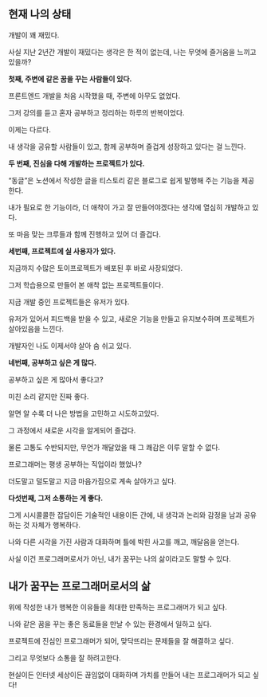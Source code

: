 ## 현재 나의 상태

개발이 꽤 재밌다.

사실 지난 2년간 개발이 재밌다는 생각은 한 적이 없는데, 나는 무엇에 즐거움을 느끼고 있을까?  

**첫째, 주변에 같은 꿈을 꾸는 사람들이 있다.**

프론트엔드 개발을 처음 시작했을 때, 주변에 아무도 없었다.

그저 강의를 듣고 혼자 공부하고 정리하는 하루의 반복이었다.

이제는 다르다.

내 생각을 공유할 사람들이 있고, 함께 공부하며 즐겁게 성장하고 있다는 걸 느낀다.

**두 번째, 진심을 다해 개발하는 프로젝트가 있다.**

“동글”은 노션에서 작성한 글을 티스토리 같은 블로그로 쉽게 발행해 주는 기능을 제공한다.

내가 필요로 한 기능이라, 더 애착이 가고 잘 만들어야겠다는 생각에 열심히 개발하고 있다.

또 마음 맞는 크루들과 함께 진행하고 있어 더 즐겁다.

**세번째, 프로젝트에 실 사용자가 있다.**

지금까지 수많은 토이프로젝트가 배포된 후 바로 사장되었다.

그저 학습용으로 만들어 본 애착 없는 프로젝트들이다.

지금 개발 중인 프로젝트들은 유저가 있다.

유저가 있어서 피드백을 받을 수 있고, 새로운 기능을 만들고 유지보수하며 프로젝트가 살아있음을 느낀다.

개발자인 나도 이제서야 살아 숨 쉬고 있다.

**네번째, 공부하고 싶은 게 많다.**

공부하고 싶은 게 많아서 좋다고?

미친 소리 같지만 진짜 좋다.

알면 알 수록 더 나은 방법을 고민하고 시도하고있다.

그 과정에서 새로운 시각을 알게되어 즐겁다.

물론 고통도 수반되지만, 무언가 깨달았을 때 그 쾌감은 이루 말할 수 없다.

프로그래머는 평생 공부하는 직업이라 했었나?

더도말고 덜도말고 지금 마음가짐으로 계속 살아가고 싶다.

**다섯번째, 그저 소통하는 게 좋다.**

그게 시시콜콜한 잡담이든 기술적인 내용이든 간에, 내 생각과 논리와 감정을 남과 공유하는 것 자체가 행복하다.

나와 다른 시각을 가진 사람과 대화하며 틀에 박힌 사고를 깨고, 깨달음을 얻는다.

사실 이건 프로그래머로서가 아닌, 내가 꿈꾸는 나의 삶이라고도 말할 수 있다.

## 내가 꿈꾸는 프로그래머로서의 삶

위에 작성한 내가 행복한 이유들을 최대한 만족하는 프로그래머가 되고 싶다.

나와 같은 꿈을 꾸는 좋은 동료들을 만날 수 있는 환경에서 일하고 싶다.

프로젝트에 진심인 프로그래머가 되어, 맞닥뜨리는 문제들을 잘 해결하고 싶다.

그리고 무엇보다 소통을 잘 하려고한다.

현실이든 인터넷 세상이든 끊임없이 대화하며 가치를 만들어 내는 프로그래머가 되고 싶다!
